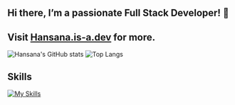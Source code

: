 ## Hi there, I’m a passionate Full Stack Developer! 👋
## Visit [Hansana.is-a.dev](https://hansana.is-a.dev/) for more.

![Hansana's GitHub stats](https://github-readme-stats.vercel.app/api?username=DevHanza\&hide=issues\&show_icons=true&theme=dark)
![Top Langs](https://github-readme-stats.vercel.app/api/top-langs/?username=DevHanza\&layout=compact&theme=dark)

## Skills
[![My Skills](https://skillicons.dev/icons?i=html,css,js,tailwind,sass,bootstrap,ts,angular,express,py,wordpress,figma,ps)](https://hansana.is-a.dev)


